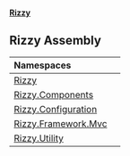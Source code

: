 #### [Rizzy](index 'index')

## Rizzy Assembly

| Namespaces | |
| :--- | :--- |
| [Rizzy](Rizzy 'Rizzy') | |
| [Rizzy.Components](Rizzy.Components 'Rizzy.Components') | |
| [Rizzy.Configuration](Rizzy.Configuration 'Rizzy.Configuration') | |
| [Rizzy.Framework.Mvc](Rizzy.Framework.Mvc 'Rizzy.Framework.Mvc') | |
| [Rizzy.Utility](Rizzy.Utility 'Rizzy.Utility') | |
